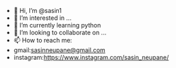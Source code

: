 - 👋 Hi, I’m @sasin1
- 👀 I’m interested in ...
- 🌱 I’m currently learning python
- 💞️ I’m looking to collaborate on ...
- 📫 How to reach me:
- gmail:sasinneupane@gmail.com
- instagram:https://www.instagram.com/sasin_neupane/

<!---
sasin1/sasin1 is a ✨ special ✨ repository because its `README.md` (this file) appears on your GitHub profile.
You can click the Preview link to take a look at your changes.
--->
